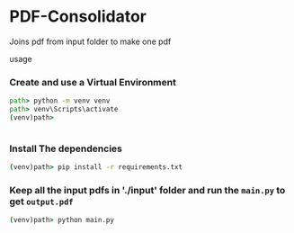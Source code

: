 # PDF-Consolidator

Joins pdf from input folder to make one pdf

usage

### Create and use a Virtual Environment

```cmd
path> python -m venv venv
path> venv\Scripts\activate
(venv)path>



```

### Install The dependencies

```cmd
(venv)path> pip install -r requirements.txt
```

### Keep all the input pdfs in './input' folder and run the `main.py` to get `output.pdf`

```cmd
(venv)path> python main.py
```
